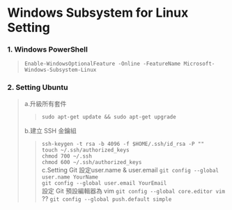 # Windows Subsystem for Linux Setting

### 1. **Windows PowerShell**
> `Enable-WindowsOptionalFeature -Online -FeatureName Microsoft-Windows-Subsystem-Linux`

### 2. **Setting Ubuntu**
> a.升級所有套件
>> `sudo apt-get update && sudo apt-get upgrade`
> 
> b.建立 SSH 金鑰組
>> `ssh-keygen -t rsa -b 4096 -f $HOME/.ssh/id_rsa -P ""`  
>> `touch ~/.ssh/authorized_keys`  
>> `chmod 700 ~/.ssh`  
>> `chmod 600 ~/.ssh/authorized_keys`  
> c.Setting Git
>> 設定user.name & user.email
>> `git config --global user.name YourName`  
>> `git config --global user.email YourEmail`  
>> 設定 Git 預設編輯器為 vim
>> `git config --global core.editor vim`  
>> ??
>> `git config --global push.default simple`  
